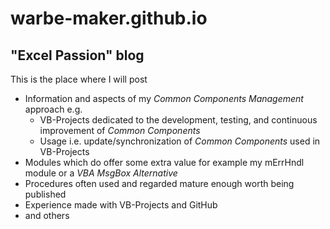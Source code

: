 # warbe-maker.github.io
## "Excel Passion" blog

This is the place where I will post 
- Information and aspects of my _Common Components Management_ approach e.g.
  - VB-Projects dedicated to the development, 
testing, and continuous improvement of _Common Components_ 
  - Usage i.e. update/synchronization of _Common Components_ used in VB-Projects
- Modules which do offer some extra value for example my mErrHndl module or a _VBA MsgBox Alternative_
- Procedures often used and regarded mature enough worth being published
- Experience made with VB-Projects and GitHub
- and others


 
